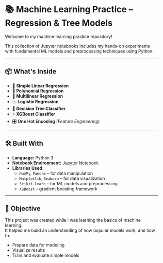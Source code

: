 # 📚 Machine Learning Practice – Regression & Tree Models

Welcome to my machine learning practice repository!  

This collection of Jupyter notebooks includes my hands-on experiments with fundamental ML models and preprocessing techniques using Python.

---

## 📦 What's Inside

- 🔢 **Simple Linear Regression**  
- 🧮 **Polynomial Regression**  
- 🧠 **Multilinear Regression**  
- 📉 **Logistic Regression**  
- 🌲 **Decision Tree Classifier**  
- ⚡ **XGBoost Classifier**  
- 🎛️ **One Hot Encoding** *(Feature Engineering)*

---

## 🛠 Built With

- **Language:** Python 3  
- **Notebook Environment:** Jupyter Notebook  
- **Libraries Used:**  
  - `NumPy`, `Pandas` – for data manipulation  
  - `Matplotlib`, `Seaborn` – for data visualization  
  - `Scikit-learn` – for ML models and preprocessing  
  - `XGBoost` – gradient boosting framework  

---

## 🎯 Objective

This project was created while I was learning the basics of machine learning.  
It helped me build an understanding of how popular models work, and how to:

- Prepare data for modeling  
- Visualize results  
- Train and evaluate simple models  


